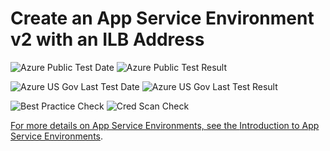 # Create an App Service Environment v2 with an ILB Address

![Azure Public Test Date](https://azurequickstartsservice.blob.core.windows.net/badges/201-web-app-asev2-ilb-create/PublicLastTestDate.svg)
![Azure Public Test Result](https://azurequickstartsservice.blob.core.windows.net/badges/201-web-app-asev2-ilb-create/PublicDeployment.svg)

![Azure US Gov Last Test Date](https://azurequickstartsservice.blob.core.windows.net/badges/201-web-app-asev2-ilb-create/FairfaxLastTestDate.svg)
![Azure US Gov Last Test Result](https://azurequickstartsservice.blob.core.windows.net/badges/201-web-app-asev2-ilb-create/FairfaxDeployment.svg)

![Best Practice Check](https://azurequickstartsservice.blob.core.windows.net/badges/201-web-app-asev2-ilb-create/BestPracticeResult.svg)
![Cred Scan Check](https://azurequickstartsservice.blob.core.windows.net/badges/201-web-app-asev2-ilb-create/CredScanResult.svg)

<a href="https://portal.azure.com/#create/Microsoft.Template/uri/https%3A%2F%2Fraw.githubusercontent.com%2Fazure%2Fazure-quickstart-templates%2Fmaster%2F201-web-app-asev2-ilb-create%2Fazuredeploy.json" target="_blank">

For more details on App Service Environments, see the [Introduction to App Service Environments](https://docs.microsoft.com/en-us/azure/app-service/app-service-environment/intro).


